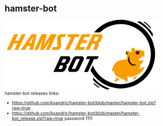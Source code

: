 # hamster-bot
![hamster-bot logo](/logo.png)
hamster-bot releases
links:
- https://github.com/ksandric/hamster-bot/blob/master/hamster-bot.zip?raw=true
- https://github.com/ksandric/hamster-bot/blob/master/hamster-bot_release.zip?raw=true password 1111
